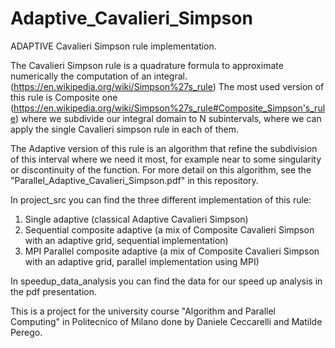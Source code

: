 # Adaptive_Cavalieri_Simpson

ADAPTIVE Cavalieri Simpson rule implementation.

The Cavalieri Simpson rule is a quadrature formula to approximate numerically the computation of an integral. 
(https://en.wikipedia.org/wiki/Simpson%27s_rule)
The most used version of this rule is Composite one (https://en.wikipedia.org/wiki/Simpson%27s_rule#Composite_Simpson's_rule)
where we subdivide our integral domain to N subintervals, where we can apply the single Cavalieri simpson rule in each of them.

The Adaptive version of this rule is an algorithm that refine the subdivision of this interval where we need it most, for example near
to some singularity or discontinuity of the function. For more detail on this algorithm, see the 
"Parallel_Adaptive_Cavalieri_Simpson.pdf" in this repository.


In project_src you can find the three different implementation of this rule:
1) Single adaptive (classical Adaptive Cavalieri Simpson)
2) Sequential composite adaptive (a mix of Composite Cavalieri Simpson with an adaptive grid, sequential implementation)
2) MPI Parallel composite adaptive (a mix of Composite Cavalieri Simpson with an adaptive grid, parallel implementation using MPI)


In speedup_data_analysis you can find the data for our speed up analysis in the pdf presentation.


This is a project for the university course "Algorithm and Parallel Computing" in Politecnico of Milano 
done by Daniele Ceccarelli and Matilde Perego.
